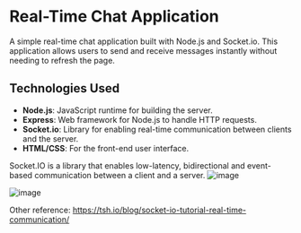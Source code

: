 # Real-Time Chat Application

A simple real-time chat application built with Node.js and Socket.io. This application allows users to send and receive messages instantly without needing to refresh the page.

## Technologies Used

- **Node.js**: JavaScript runtime for building the server.
- **Express**: Web framework for Node.js to handle HTTP requests.
- **Socket.io**: Library for enabling real-time communication between clients and the server.
- **HTML/CSS**: For the front-end user interface.

Socket.IO is a library that enables low-latency, bidirectional and event-based communication between a client and a server.
![image](https://github.com/user-attachments/assets/84c0da11-a8af-4ed0-98c3-257e3da1212f)





![image](https://github.com/user-attachments/assets/71d7d7b7-7f44-48ed-8292-1f43c5357e56)



Other reference: https://tsh.io/blog/socket-io-tutorial-real-time-communication/
